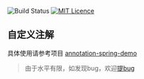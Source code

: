 ![Build Status](https://travis-ci.org/johnxue2013/common-util.svg?branch=master)
[![MIT Licence](https://badges.frapsoft.com/os/mit/mit.svg?v=103)](https://opensource.org/licenses/mit-license.php)
## 自定义注解 

具体使用请参考项目 [annotation-spring-demo][1]
> 由于水平有限，如发现bug，欢迎[提bug][2]  




[1]:https://github.com/johnxue2013/annotation-spring-demo "使用该注解的demo示例"
[2]:https://github.com/johnxue2013/common-util/issues "提bug的超链接"

